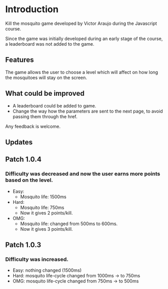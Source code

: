 # Introduction

Kill the mosquito game developed by Victor Araujo during the Javascript course.

Since the game was initially developed during an early stage of the course, a leaderboard was not added to the game.

## Features

The game allows the user to choose a level which will affect on how long the mosquitoes will stay on the screen.

## What could be improved

* A leaderboard could be added to game.
* Change the way how the parameters are sent to the next page, to avoid passing them through the href.

Any feedback is welcome.

## Updates

## Patch 1.0.4

### Difficulty was decreased and now the user earns more points based on the level.

* Easy:
    * Mosquito life: 1500ms
* Hard:
    * Mosquito life: 750ms
    * Now it gives 2 points/kill.
* OMG:
    * Mosquito life: changed from 500ms to 600ms.
    * Now it gives 3 points/kill. 


## Patch 1.0.3

### Difficulty was increased.

* Easy: nothing changed (1500ms)
* Hard: mosquito life-cycle changed from 1000ms -> to 750ms
* OMG: mosquito life-cycle changed from 750ms -> to 500ms